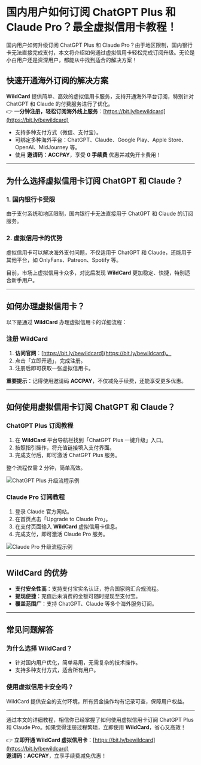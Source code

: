 # 国内用户如何订阅 ChatGPT Plus 和 Claude Pro？最全虚拟信用卡教程！

国内用户如何升级订阅 ChatGPT Plus 和 Claude Pro？由于地区限制，国内银行卡无法直接完成支付，本文将介绍如何通过虚拟信用卡轻松完成订阅升级。无论是小白用户还是资深用户，都能从中找到适合的解决方案！

## 快速开通海外订阅的解决方案

**WildCard** 提供简单、高效的虚拟信用卡服务，支持开通海外平台订阅，特别针对 ChatGPT 和 Claude 的付费服务进行了优化。  
👉 **一分钟注册，轻松订阅海外线上服务**：[https://bit.ly/bewildcard](https://bit.ly/bewildcard)  
- 支持多种支付方式（微信、支付宝）。  
- 可绑定多种海外平台：ChatGPT、Claude、Google Play、Apple Store、OpenAI、MidJourney 等。  
- 使用 **邀请码：ACCPAY**，享受 **0 手续费** 优惠并减免开卡费用！

---

## 为什么选择虚拟信用卡订阅 ChatGPT 和 Claude？

### 1. 国内银行卡受限
由于支付系统和地区限制，国内银行卡无法直接用于 ChatGPT 和 Claude 的订阅服务。

### 2. 虚拟信用卡的优势
虚拟信用卡可以解决海外支付问题，不仅适用于 ChatGPT 和 Claude，还能用于其他平台，如 OnlyFans、Patreon、Spotify 等。

目前，市场上虚拟信用卡众多，对比后发现 **WildCard** 更加稳定、快捷，特别适合新手用户。

---

## 如何办理虚拟信用卡？

以下是通过 **WildCard** 办理虚拟信用卡的详细流程：

### 注册 WildCard

1. **访问官网**：[https://bit.ly/bewildcard](https://bit.ly/bewildcard)。  
2. 点击「立即开通」，完成注册。  
3. 注册后即可获取一张虚拟信用卡。

**重要提示**：记得使用邀请码 **ACCPAY**，不仅减免手续费，还能享受更多优惠。

---

## 如何使用虚拟信用卡订阅 ChatGPT 和 Claude？

### ChatGPT Plus 订阅教程

1. 在 **WildCard** 平台导航栏找到「ChatGPT Plus 一键升级」入口。
2. 按照指引操作，将充值链接填入支付界面。
3. 完成支付后，即可激活 ChatGPT Plus 服务。

整个流程仅需 2 分钟，简单高效。

![ChatGPT Plus 升级流程示例](https://cdn.spoock.com/img/9c7bffd7d746a402.webp)

### Claude Pro 订阅教程

1. 登录 Claude 官方网站。
2. 在首页点击「Upgrade to Claude Pro」。
3. 在支付页面输入 **WildCard** 虚拟信用卡信息。
4. 完成支付，即可激活 Claude Pro 服务。

![Claude Pro 升级流程示例](https://cdn.spoock.com/img/ca836d6b2d935a84.webp)

---

## WildCard 的优势

- **支付安全性高**：支持支付宝实名认证，符合国家购汇合规流程。
- **提现便捷**：充值后未消费的金额可随时提现至支付宝。
- **覆盖范围广**：支持 ChatGPT、Claude 等多个海外服务订阅。

---

## 常见问题解答

### 为什么选择 WildCard？
- 针对国内用户优化，简单易用，无需复杂的技术操作。
- 支持多种支付方式，适合所有用户。

### 使用虚拟信用卡安全吗？
WildCard 提供安全的支付环境，所有资金操作均有记录可查，保障用户权益。

---

通过本文的详细教程，相信你已经掌握了如何使用虚拟信用卡订阅 ChatGPT Plus 和 Claude Pro。如果觉得注册过程繁琐，立即使用 **WildCard**，省心又高效！

👉 **立即开通 WildCard 虚拟信用卡**：[https://bit.ly/bewildcard](https://bit.ly/bewildcard)  
**邀请码：ACCPAY**，立享手续费减免优惠！
